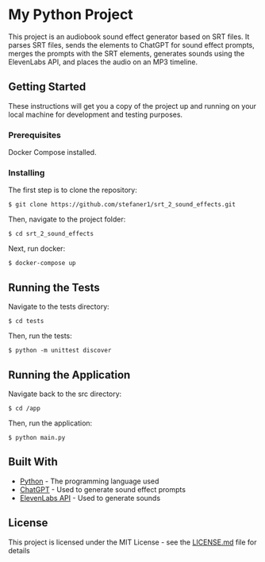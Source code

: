 # My Python Project

This project is an audiobook sound effect generator based on SRT files. It parses SRT files, sends the elements to ChatGPT for sound effect prompts, merges the prompts with the SRT elements, generates sounds using the ElevenLabs API, and places the audio on an MP3 timeline.

## Getting Started

These instructions will get you a copy of the project up and running on your local machine for development and testing purposes.

### Prerequisites

Docker Compose installed.


### Installing

The first step is to clone the repository:

```
$ git clone https://github.com/stefaner1/srt_2_sound_effects.git
```

Then, navigate to the project folder:

```
$ cd srt_2_sound_effects
```

Next, run docker:

```
$ docker-compose up

```

## Running the Tests

Navigate to the tests directory:

```
$ cd tests
```

Then, run the tests:

```
$ python -m unittest discover
```

## Running the Application

Navigate back to the src directory:

```
$ cd /app
```

Then, run the application:

```
$ python main.py
```

## Built With

* [Python](https://www.python.org/) - The programming language used
* [ChatGPT](https://openai.com/research/chatgpt) - Used to generate sound effect prompts
* [ElevenLabs API](https://www.eleven-labs.com/) - Used to generate sounds


## License

This project is licensed under the MIT License - see the [LICENSE.md](LICENSE.md) file for details
